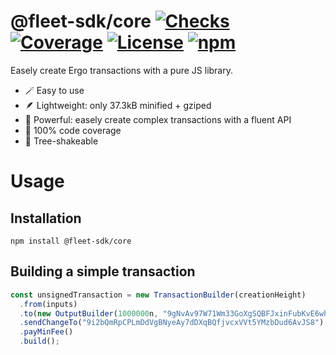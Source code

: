 

# @fleet-sdk/core [![Checks](https://badgen.net/github/checks/fleet-sdk/core/master)](https://github.com/fleet-sdk/core/actions) [![Coverage](https://app.codecov.io/gh/fleet-sdk/core/branch/master/graph/badge.svg)](https://app.codecov.io/gh/fleet-sdk/core) [![License](https://badgen.net/github/license/fleet-sdk/core/)](https://github.com/fleet-sdk/core/blob/master/LICENSE)  [![npm](https://badgen.net/npm/v/@fleet-sdk/core)](https://www.npmjs.com/package/@fleet-sdk/core)

Easely create Ergo transactions with a pure JS library.

 * 🪄 Easy to use
 * 🪶 Lightweight: only 37.3kB minified + gziped
 * 🦾 Powerful: easely create complex transactions with a fluent API
 * 🧪 100% code coverage
 * 🌲 Tree-shakeable
 
 

# Usage
 
## Installation

```
npm install @fleet-sdk/core
```

## Building a simple transaction

```ts
const unsignedTransaction = new TransactionBuilder(creationHeight)
  .from(inputs)
  .to(new OutputBuilder(1000000n, "9gNvAv97W71Wm33GoXgSQBFJxinFubKvE6wh2dEhFTSgYEe783j"))
  .sendChangeTo("9i2bQmRpCPLmDdVgBNyeAy7dDXqBQfjvcxVVt5YMzbDud6AvJS8")
  .payMinFee()
  .build();
```
